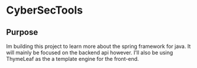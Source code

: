 # CyberSecTools

## Purpose
Im building this project to learn more about the spring framework for java. It will mainly be focused on the backend api however.
I'll also be using ThymeLeaf as the a template engine for the front-end.
